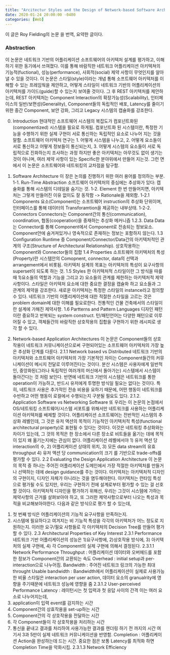 ```yaml
---
title: "Arcitectur Styles and the Design of Network-based Software Architectures"
date: 2020-01-24 20:00:00 -0400
categories: [Web]
---
```

이 글은 Roy Fielding의 논문 <Architecture Styles and the Design of Network-based Software Architectures>을 번역, 요약한 글이다.

### Abstraction
이 논문은 네트워크 기반의 어플리케이션 소프트웨어의 아키텍처 설계를 평가하고, 이해하기 위한 동기에서 쓰여졌다.
이를 통해 바람직한 네트워크 어플리케이션 아키텍쳐의 기능적(fuctional), 성능(performance), 사회적(social) 제약 사항이 무엇인지를 알아낼 수 있을 것이다.
이 논문은 스타일(style)이라는 개념 통해 소프트웨어 아키텍처를 이해할 수 있는 프레임웍을 제안하고, 
어떻게 스타일이 네트워크 기반의 어플리케이션의 아키텍처를 가이드(guide)할 수 있는지 보여줄 것이다.
그 후 REST 아키텍처를 제안하는데, REST 아키텍처는 Component Interaction의 확장가능성(Scalability), 인터페이스의 일반/보편성(Generality),
Component들의 독립적인 배포, Latency를 줄이기 위한 중간 Component, 보안 강화, 그리고 Legacy 시스템의 캡슐화를 강조한다.


0. Introduction
현대적인 소프트웨어 시스템의 복잡도가 컴포넌트화된(componentized) 시스템을 필요로 하게됨.
컴포넌트화 된 시스템이란, 특정한 기능을 수행하기 위한 실제 구현이 서로 통신하는 독립적인 요소로 나누어 지는 것을 말함.
소프트웨어 아키텍처 연구는 1. 어떻게 시스템을 나누고, 2. 어떻게 요소들이 서로 통신하고 어떻게 정보들이 통신되는지, 3. 어떻게 시스템의 요소들이 서로 독립적으로 진화하는지 조사하는 과정
하지만 좋은 아키텍처는 아무것도 없이 생기는 것이 아니며, 여러 제약 사항이 있는 Specific한 분야위에서 만들어 지는것.
그런 면에서 이 논문은 소프트웨어와 네트워킹의 교차점을 탐구함.

1. Software Architecture
이 장은 논의를 진행하기 위한 여러 용어를 정의하는 부분.
1-1. Run-Time Abstraction
소프트웨어 아키텍처의 중심에는 추상화가 있다: 캡슐화를 통해 시스템의 디테일을 숨기는 것.
1-2. Element
한 번 만들어지면, 아키텍처는 그렇게 만들어진 이유 없이도 잘 동작함 -> Rationale을 제외함.
    1-2.1 Components
    요소(Component)는 소프트웨어 instruction의 추상화 단위이며, 인터페이스를 통해 데이터의 Transforamtion을 제공하는 내부상태.
    1-2-2. Connectors
    Connectors는 Component간의 통신(communication), coordination, 협동(cooperation)을 중재하는 추상화 메커니즘
    1.2.3. Data
    Data는 Connector를 통해 Component에서 Component로 전송되는 정보요소.
    Component안에 숨겨져있거나 영속적으로 존재하는 정보는 포함하지 않는다.
1.3 Configuration
Runtime 중 Component/Connector/Data간의 아키텍처적인 관계의 구조(Structure of Architectural Relationship).
상호작용하는 Component와 Connector들의 집합
1.4 Properties
소프트웨어 아키텍처의 특성(Property)란 시스템안의 Comopnent, connector, data의 선택과 arrangement에서 비롯됨.
아키텍처 설계의 목표는 아키텍처의 특성이 요구사항의 superset이 되도록 하는 것.
1.5 Styles
한 아키텍처적 스타일이란 그 방식을 따를 때 1)요소들의 역할과 기능을 그리고 2) 요소들의 관계를 제한하는 아키텍처적 제약사항이다.
스타일은 아키텍처 요소에 대한 중요한 결정을 캡슐화 하고 요소들과 그 관계의 제약을 강조한다.
새로운 아키텍처는 특정한 스타일의 instance라고 정의할 수 있다.
네트워크 기반의 어플리케이션에 대한 적절한 스타일을 고르는 것은 problem domain에 대한 이해를 필요로한다.
전통적인 건물 건축에서의 스타일이란 설계에 가해진 제약사항.
1.6 Partterns and Pattern Languages
디자인 패턴이란 중요하고 반복되는 system construct.
턴/패턴언어는 다양한 패턴으로 이루어질 수 있고, 객체들간의 바람직한 상호작용의 집합을 구현하기 위한 레시피로 생각 할 수 있다.

2. Network-based Application Architectures
이 논문은 Component들의 상호작용이 네트워크 커뮤니케이션으로써 구현되어있는 소프트웨어 아키텍처의 가장 높은 추상화 단계를 다룬다.
2.1.1 Network based vs Distributed
네트워크 기반의 아키텍처와 소프트웨어 아키텍처의 가장 기본적인 차이는 Component들간의 커뮤니케이션이 메시지 전달로 이루어진다는 것이다.
분산 시스템은 사용자에게 일반적인, 중앙화된(그러나 독립적인 여러개의 머신에서 돌아가는) 시스템에서 시스템이 돌아간다는 것 처럼 보인다.
반면에 네트워크 기반의 시스템은 네트워크를 통한 operation이 가능하고, 반드시 유저에게 투명한 방식일 필요는 없다는 것이다.
특히, 네트워크 사용은 추가적인 전송 비용을 요하기 때문에, 어떤 행동이 네트워크를 수반하고 어떤 행동이 로컬에서 수행되는지 구분될 필요도 있다.
2.1.2. Application Software vs Networking Software
또 우리는 이 논문의 논점에서 OS/네트워킹 소프트웨어/시스템 서포트를 위해서만 네트워크를 사용하는 어플리케이션 아키텍처를 배제할 것이다.
어플리케이션 소프트웨어는 전반적인 시스템의 추상화 레벨인데, 그 것은 유저 액션의 목적이 기능적인 아키텍처적 특성(functional architectural property)로 표현될 수 있다는 것이다.
이것은 네트워킹 추상화와는 차이가 있는데, 그 것의 목적은 한 장소에서 다른 장소로 비트들을 옮기는 데에 목적이 있지 왜 옮기는지에는 관심이 없다.
어플리케이션 레벨에서야 1) 유저 액션 당 interaction의 수, 2) 어플리케이션 상태의 위치, 3) 모든 data stream의 유효 throughput 4) 유저 액션 당 communication의 크기
를 기반으로 trade-offs를 평가할 수 있다.
2.2 Evaluating the Design Application Architecture
이 논문의 목적 중 하나는 주어진 어플리케이션 도메인에서 가장 적절한 아키텍처를 만들거나 선택하는 데에 design guidance를 주는 것이다.
아키텍처는 아키텍처적 디자인의 구현이지, 디자인 자체가 아니라는 것을 염두해야한다.
아키텍처는 런타임 특성으로 평가될 수도 있지만, 우리는 구현하기 전에 설계로부터 평가할 수 있는 걸 선호할 것이다.
아키텍처적 디자인을 평가하기 위해선, 우리는 그것이 시스템에 가하는 제약사항의 근거를 살펴보아야 하고, 또 그러한 제약사항으로부터 나오는 특성과 목적을 비교해보아야한다.
다음과 같은 방식으로 평가 할 수 있는데,
1) 첫 번째 방식은 어플리케이션의 기능적 요구사항을 만족하는지.
2) 시스템에 필요하다고 여겨지는 비 기능적 특성을 각각의 아키텍처가 어느 정도로 지원하는지.
이러한 요구/필요 사항들로 각 아키텍처의 Decision Tree를 만들어 평가 할 수 있다.
2.3 Architectural Properties of Key Interest
2.3.1 Performance
네트워크 기반 어플리케이션의 성능은 1)요구사항에, 2)상호작용 방식에, 3) 아키텍처의 실제 구현에, 4) 각 Component의 실제 구현에 의해서 결정된다.
2.3.1.1 Network Performance
Throughput : 어플리케이션 데이터와 오버헤드를 포함한 정보가 Component간의 교환되는 속도
Overhead : initial setup과 per-interaction으로 나누어짐.
Bandwidth : 주어진 네트워크 링크의 가능한 최대 throught
Usable bandwidth : Bandwidth에서 어플리케이션이 실제로 사용가능한 비율
스타일은 interaction per user action, 데이터 요소의 granualrity에 영향을 주기때문에 네트워크 성능에 영향을 줌
2.3.1.2 User-perceived Performance
Latency : 레이턴시는 첫 입력과 첫 응답 사이의 간격
이는 여러 요소로 나누어지는데,
1) application이 입력 event를 감지하는 시간
2) Component간의 상효작용을 set-up하는 시간
3) Component간의 각 상호작용을 전달하는 시간
4) 각 Component들이 각 상호작용을 처리하는 시간
5) 통신을 끝내고 결과를 처리하여 사용가능한 결과를 렌더링 하기 전 까지의 시간
여기서 3과 5만이 실제 네트워크 커뮤니케이션을 반영함.
Completion : 어플리케이션 Action을 완성하는데 드는 시간.
중요한 점은 보통 Latency를 최적화 하면 Completion Time을 악화시킴.
2.3.1.3 Network Efficiency
